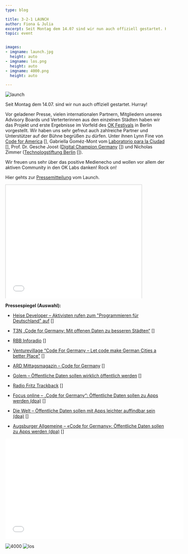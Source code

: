 ```yaml
---
type: blog

title: 3-2-1 LAUNCH
author: Fiona & Julia
excerpt: Seit Montag dem 14.07 sind wir nun auch offiziell gestartet. Hurray! Vor geladener Presse, vielen internationalen Partnern, Mitgliedern unseres Advisory Boards und Verterterinnen aus den einzelnen Städten haben wir das Projekt und erste Ergebnisse im Vorfeld des OK Festivals in Berlin vorgestellt.
topic: event


images:
- imgname: launch.jpg
  height: auto
- imgname: los.png
  height: auto
- imgname: 4000.png
  height: auto

---
```


![launch](/blog/launch.jpg)

Seit Montag dem 14.07. sind wir nun auch offiziell gestartet. Hurray!

Vor geladener Presse, vielen internationalen Partnern, Mitgliedern unseres Advisory Boards und Verterterinnen aus den einzelnen Städten haben wir das Projekt und erste Ergebnisse im Vorfeld des [OK Festivals] in Berlin vorgestellt. Wir haben uns sehr gefreut auch zahlreiche Partner und Unterstützer auf der Bühne begrüßen zu dürfen. Unter ihnen Lynn Fine von [Code for America] [], Gabriella Goméz-Mont vom [Laboratorio para la Ciudad] [], Prof. Dr. Gesche Joost ([Digital Champion Germany] []) und Nicholas Zimmer ([Technologstiftung Berlin] []).

Wir freuen uns sehr über das positive Medienecho und wollen vor allem der aktiven Community in den OK Labs danken! Rock on!


Hier gehts zur [Pressemitteilung][] vom Launch.


<iframe src="//www.slideshare.net/slideshow/embed_code/37232983" width="427" height="356" align="center" style="border:1px solid #CCC; border-width:1px 1px 0; max-width: 100%;"> </iframe>




**Pressespiegel (Auswahl):**

* [Heise Developer – Aktivisten rufen zum "Programmieren für Deutschland" auf] []

* [T3N „Code for Germany: Mit offenen Daten zu besseren Städten“] []

* [RBB Inforadio] []

* [Venturevillage “Code For Germany – Let code make German Cities a better Place”] []

* [ARD Mittagsmagazin – Code for Germany] []

* [Golem – Öffentliche Daten sollen wirklich öffentlich werden] []

* [Radio Fritz Trackback] []

* [Focus online – „Code for Germany“: Öffentliche Daten sollen zu Apps werden (dpa)] []

* [Die Welt – Öffentliche Daten sollen mit Apps leichter auffindbar sein (dpa)] []

* [Augsburger Allgemeine – «Code for Germany»: Öffentliche Daten sollen zu Apps werden (dpa)] []

<iframe width="560" height="315" src="//www.youtube.com/embed/xWWOTP33gTg?rel=0" frameborder="0" allowfullscreen></iframe>

![4000](/blog/4000.png)
![los](/blog/los.png)


[Pressemitteilung]: http://us5.campaign-archive2.com/?u=929f1e07936386d34833e20d1&id=c6b9c30dd9&e=[UNIQID]
[Heise Developer – Aktivisten rufen zum "Programmieren für Deutschland" auf]: http://www.heise.de/developer/meldung/Aktivisten-rufen-zum-Programmieren-fuer-Deutschland-auf-2260561.html
[T3N „Code for Germany: Mit offenen Daten zu besseren Städten“]: http://t3n.de/news/code-germany-open-data-civic-tech-557030/
[RBB Inforadio]: http://www.inforadio.de/programm/schema/sendungen/netzfischeer/201407/code-for-germany.html
[Venturevillage “Code For Germany – Let code make German Cities a better Place”]: http://venturevillage.eu/code-for-germany-let-code-make-german-cities-a-better-place
[ARD Mittagsmagazin – Code for Germany]: http://www.ardmediathek.de/tv/Mittagsmagazin/Code-for-Germany/Das-Erste/Video?documentId=22418702&bcastId=314636
[Code for America]: http://codeforamerica.org/
[Laboratorio para la Ciudad]: http://labplc.mx/
[Digital Champion Germany]: http://ec.europa.eu/digital-agenda/en/digital-champions
[Technologstiftung Berlin]: http://www.tsb-berlin.de/
[OK Festivals]: http://2014.okfestival.org/
[Golem – Öffentliche Daten sollen wirklich öffentlich werden]: http://www.golem.de/news/projekt-code-for-germany-oeffentliche-daten-sollen-wirklich-oeffentlich-werden-1407-108018.html
[Radio Fritz Trackback]: http://trackback.fritz.de/2014/07/19/trb-388-twitterausstieg-bundesedit-wm-rueckblick-code-for-germany-mareicares/
[Focus online – „Code for Germany“: Öffentliche Daten sollen zu Apps werden (dpa)]: http://www.focus.de/digital/computer/internet-code-for-germany-oeffentliche-daten-sollen-zu-apps-werden_id_4006291.html
[Die Welt – Öffentliche Daten sollen mit Apps leichter auffindbar sein (dpa)]: http://www.welt.de/print/die_welt/wirtschaft/article130415045/Oeffentliche-Daten-sollen-mit-Apps-leichter-auffindbar-sein.html
[Augsburger Allgemeine – «Code for Germany»: Öffentliche Daten sollen zu Apps werden (dpa)]: http://www.augsburger-allgemeine.de/digital/Code-for-Germany-Oeffentliche-Daten-sollen-zu-Apps-werden-id30715002.html

